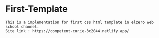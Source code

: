 # First-Template
	This is a implementation for first css html template in elzero web school channel.
	Site link : https://competent-curie-3c2044.netlify.app/

